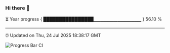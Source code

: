 ### Hi there 👋

⏳ Year progress { ████████████████▁▁▁▁▁▁▁▁▁▁▁▁▁▁ } 56.10 %

---

⏰ Updated on Thu, 24 Jul 2025 18:38:17 GMT

![Progress Bar CI](https://github.com/ZhaoGui/ZhaoGui/workflows/Progress%20Bar%20CI/badge.svg)
